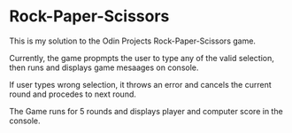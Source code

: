 # Rock-Paper-Scissors

This is my solution to the Odin Projects Rock-Paper-Scissors game.

Currently, the game propmpts the user to type any of the valid selection, then runs and displays game mesaages on console.

If user types wrong selection, it throws an error and cancels the current round and procedes to next round.

The Game runs for 5 rounds and displays player and computer score in the console.
